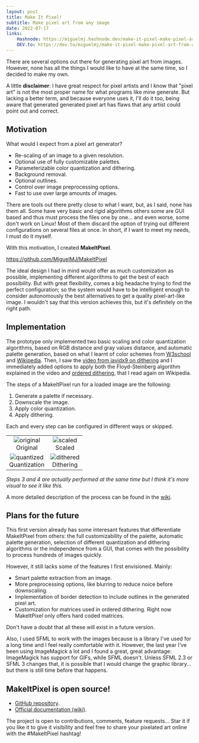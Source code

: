 ```yaml
---
layout: post
title: Make It Pixel!
subtitle: Make pixel art from any image
date: 2022-07-17
links:
    Hashnode: https://miguelmj.hashnode.dev/make-it-pixel-make-pixel-art-from-any-image
    DEV.to: https://dev.to/miguelmj/make-it-pixel-make-pixel-art-from-any-image-2o4n
---
```

There are several options out there for generating pixel art from images. However, none has all the things I would like to have at the same time, so I decided to make my own.

A little **disclaimer**: I have great respect for pixel artists and I know that "pixel art" is not the most proper name for what programs like mine generate. But lacking a better term, and because everyone uses it, I'll do it too, being aware that generated generated pixel art has flaws that any artist could point out and correct. 

## Motivation

What would I expect from a pixel art generator?

- Re-scaling of an image to a given resolution.
- Optional use of fully customizable palettes.
- Parameterizable color quantization and dithering.
- Background removal.
- Optional outlines.
- Control over image preprocessing options.
- Fast to use over large amounts of images.

There are tools out there pretty close to what I want, but, as I said, none has them all. Some have very basic and rigid algorithms others some are GUI based and thus must process the files one by one... and even worse, some don't work on Linux! Most of them discard the option of trying out different configurations on several files at once. In short, if I want to meet my needs, I must do it myself.

With this motivation, I created **MakeItPixel**.

https://github.com/MiguelMJ/MakeItPixel

The ideal design I had in mind would offer as much customization as possible, implementing different algorithms to get the best of each possibility. But with great flexibility, comes a big headache trying to find the perfect configuration; so the system would have to be intelligent enough to consider autonomously the best  alternatives to get a quality pixel-art-like image. I wouldn't say that this version achieves this, but it's definitely on the right path.

## Implementation

The prototype only implemented two basic scaling and color quantization algorithms, based on RGB distance and gray values distance, and automatic palette generation, based on what I learnt of color schemes from [W3school](https://www.w3schools.com/colors/colors_schemes.asp) and [Wikipedia](https://en.wikipedia.org/wiki/Color_scheme). Then, I saw the [video from javidx9 on dithering](https://www.youtube.com/watch?v=lseR6ZguBNY) and I immediately added options to apply both the Floyd-Steinberg algorithm explained in the video and [ordered dithering](https://en.wikipedia.org/wiki/Ordered_dithering), that I read again on Wikipedia.

The steps of a MakeItPixel run for a loaded image are the following:

1. Generate a palette if necessary.
2. Downscale the image. 
3. Apply color quantization.
4. Apply dithering.

Each and every step can be configured in different ways or skipped.

|||
|:-:|:-:|
| ![original](https://dev-to-uploads.s3.amazonaws.com/uploads/articles/ua3msrfqwfpovicgmdcw.png) <br> Original| ![scaled](https://dev-to-uploads.s3.amazonaws.com/uploads/articles/uod0yxj8iqf48gvutzsy.png) <br> Scaled|
| ![quantized](https://dev-to-uploads.s3.amazonaws.com/uploads/articles/fberrcua19tadusjnnq2.png) <br> Quantization| ![dithered](https://dev-to-uploads.s3.amazonaws.com/uploads/articles/g5c17sts5gdf08zlw1vq.png) <br> Dithering|

_Steps 3 and 4 are actually performed at the same time but I think it's more visual to see it like this._

A more detailed description of the process can be found in the [wiki](https://github.com/MiguelMJ/MakeItPixel/wiki/Process).

## Plans for the future

This first version already has some interesant features that differentiate MakeItPixel from others: the full customizability of the palette, automatic palette generation, selection of different quantization and dithering algorithms or the independence from a GUI, that comes with the possibility to  process hundreds of images quickly.

However, it still lacks some of the features I first envisioned. Mainly:
- Smart palette extraction from an image.
- More preprocessing options, like blurring to reduce noice before downscaling.
- Implementation of border detection to include outlines in the generated pixel art.
- Customization for matrices used in ordered dithering. Right now MakeItPixel only offers hard coded matrices.

Don't have a doubt that all these will exist in a future version.

Also, I used SFML to work with the images because is a library I've used for a long time and I feel really comfortable with it. However, the last year I've been using ImageMagick a lot and I found a great, great advantage: ImageMagick has support for GIFs, while SFML doesn't. Unless SFML 2.3 or SFML 3 changes that, it is possible that I would change the graphic library... but there is still time before that happens.

## MakeItPixel is open source!

- [GitHub repository](https://github.com/MiguelMJ/MakeItPixel).
- [Official documentation (wiki)](https://github.com/MiguelMJ/MakeItPixel).

The project is open to contributions, comments, feature requests... Star it if you like it to give it visibility and feel free to share your pixelated art online with the #MakeItPixel hashtag! 
